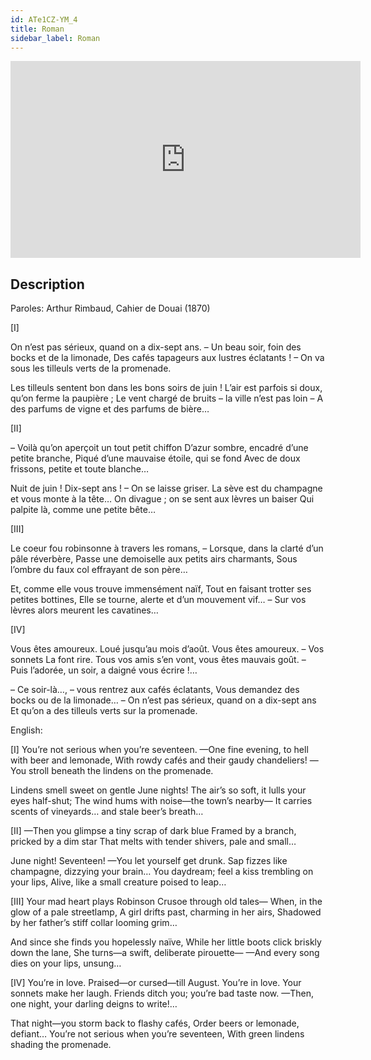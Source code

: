 ```yaml
---
id: ATe1CZ-YM_4
title: Roman
sidebar_label: Roman
---
```


<iframe
  width="560"
  height="315"
  src="https://www.youtube.com/embed/ATe1CZ-YM_4"
  title="YouTube video player"
  frameborder="0"
  allow="accelerometer; autoplay; clipboard-write; encrypted-media; gyroscope; picture-in-picture; web-share"
  referrerpolicy="strict-origin-when-cross-origin"
  allowfullscreen
></iframe>

## Description

Paroles: Arthur Rimbaud, Cahier de Douai (1870)

[I]

On n’est pas sérieux, quand on a dix-sept ans.
– Un beau soir, foin des bocks et de la limonade,
Des cafés tapageurs aux lustres éclatants !
– On va sous les tilleuls verts de la promenade.

Les tilleuls sentent bon dans les bons soirs de juin !
L’air est parfois si doux, qu’on ferme la paupière ;
Le vent chargé de bruits – la ville n’est pas loin –
A des parfums de vigne et des parfums de bière…

[II]

– Voilà qu’on aperçoit un tout petit chiffon
D’azur sombre, encadré d’une petite branche,
Piqué d’une mauvaise étoile, qui se fond
Avec de doux frissons, petite et toute blanche…

Nuit de juin ! Dix-sept ans ! – On se laisse griser.
La sève est du champagne et vous monte à la tête…
On divague ; on se sent aux lèvres un baiser
Qui palpite là, comme une petite bête…

[III]

Le coeur fou robinsonne à travers les romans,
– Lorsque, dans la clarté d’un pâle réverbère,
Passe une demoiselle aux petits airs charmants,
Sous l’ombre du faux col effrayant de son père…

Et, comme elle vous trouve immensément naïf,
Tout en faisant trotter ses petites bottines,
Elle se tourne, alerte et d’un mouvement vif…
– Sur vos lèvres alors meurent les cavatines…

[IV]

Vous êtes amoureux. Loué jusqu’au mois d’août.
Vous êtes amoureux. – Vos sonnets La font rire.
Tous vos amis s’en vont, vous êtes mauvais goût.
– Puis l’adorée, un soir, a daigné vous écrire !…

– Ce soir-là…, – vous rentrez aux cafés éclatants,
Vous demandez des bocks ou de la limonade…
– On n’est pas sérieux, quand on a dix-sept ans
Et qu’on a des tilleuls verts sur la promenade.

English:

[I]
You’re not serious when you’re seventeen.
—One fine evening, to hell with beer and lemonade,
With rowdy cafés and their gaudy chandeliers!
—You stroll beneath the lindens on the promenade.

Lindens smell sweet on gentle June nights!
The air’s so soft, it lulls your eyes half-shut;
The wind hums with noise—the town’s nearby—
It carries scents of vineyards… and stale beer’s breath…

[II]
—Then you glimpse a tiny scrap of dark blue
Framed by a branch, pricked by a dim star
That melts with tender shivers, pale and small…

June night! Seventeen! —You let yourself get drunk.
Sap fizzes like champagne, dizzying your brain…
You daydream; feel a kiss trembling on your lips,
Alive, like a small creature poised to leap…

[III]
Your mad heart plays Robinson Crusoe through old tales—
When, in the glow of a pale streetlamp,
A girl drifts past, charming in her airs,
Shadowed by her father’s stiff collar looming grim…

And since she finds you hopelessly naïve,
While her little boots click briskly down the lane,
She turns—a swift, deliberate pirouette—
—And every song dies on your lips, unsung…

[IV]
You’re in love. Praised—or cursed—till August.
You’re in love. Your sonnets make her laugh.
Friends ditch you; you’re bad taste now.
—Then, one night, your darling deigns to write!…

That night—you storm back to flashy cafés,
Order beers or lemonade, defiant…
You’re not serious when you’re seventeen,
With green lindens shading the promenade.
